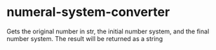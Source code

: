 # numeral-system-converter
Gets the original number in str, the initial number system, and the final number system. The result will be returned as a string
